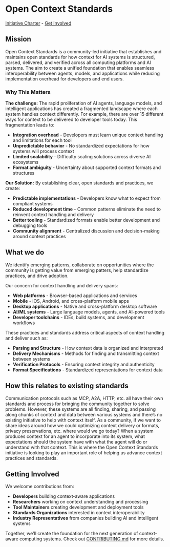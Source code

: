 # Open Context Standards

[Initiative Charter](./CHARTER.md) - [Get Involved](./CONTRIBUTING.md)

## **Mission**

Open Context Standards is a community-led initiative that establishes and maintains open standards for how context for AI systems is structured, parsed, delivered, and verified across all computing platforms and AI systems. The aim to create a unified foundation that enables seamless interoperability between agents, models, and applications while reducing implementation overhead for developers and end users.

### **Why This Matters**

**The challenge:** The rapid proliferation of AI agents, language models, and intelligent applications has created a fragmented landscape where each system handles context differently. For example, there are over 15 different ways for context to be delivered to developer tools today. This fragmentation leads to:

- **Integration overhead** - Developers must learn unique context handling and limitations for each tool
- **Unpredictable behavior** - No standardized expectations for how systems will process context
- **Limited scalability** - Difficulty scaling solutions across diverse AI ecosystems
- **Format ambiguity** - Uncertainty about supported context formats and structures

**Our Solution:** By establishing clear, open standards and practices, we create:

- **Predictable implementations** - Developers know what to expect from compliant systems
- **Reduced development time** - Common patterns eliminate the need to reinvent context handling and delivery
- **Better tooling** - Standardized formats enable better development and debugging tools
- **Community alignment** - Centralized discussion and decision-making around context practices

## **What we do**

We identify emerging patterns, collaborate on opportunities where the community is getting value from emerging patters, help standardize practices, and drive adoption.

Our concern for context handling and delivery spans:

- **Web platforms** - Browser-based applications and services
- **Mobile** - iOS, Android, and cross-platform mobile apps
- **Desktop applications** - Native and cross-platform desktop software
- **AI/ML systems** - Large language models, agents, and AI-powered tools
- **Developer toolchains** - IDEs, build systems, and development workflows

These practices and standards address critical aspects of context handling and deliver such as:

- **Parsing and Structure** - How context data is organized and interpreted
- **Delivery Mechanisms** - Methods for finding and transmitting context between systems
- **Verification Protocols** - Ensuring context integrity and authenticity
- **Format Specifications** - Standardized representations for context data

## How this relates to existing standards

Communication protocols such as MCP, A2A, HTTP, etc. all have their own standards and process for bringing the community together to solve problems. However, these systems are all finding, sharing, and passing along chunks of context and data between various systems and there’s no existing initiative to help with context itself. As a community, if we want to share ideas around how we could optimizing context delivery or formats, privacy preservations, etc. where would we go today? When a system produces context for an agent to incorporate into its system, what expectations should the system have with what the agent will do or understand with that context. This is where the Open Context Standards initiative is looking to play an important role of helping us advance context practices and standards.


## **Getting Involved**

We welcome contributions from:

- **Developers** building context-aware applications
- **Researchers** working on context understanding and processing
- **Tool Maintainers** creating development and deployment tools
- **Standards Organizations** interested in context interoperability
- **Industry Representatives** from companies building AI and intelligent systems

Together, we'll create the foundation for the next generation of context-aware computing systems. Check out [CONTRIBUTING.md](./CONTRIBUTING.md) for more details.
